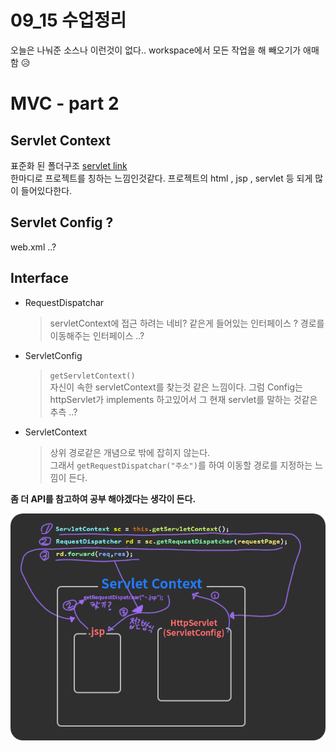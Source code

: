 09_15 수업정리
====

오늘은 나눠준 소스나 이런것이 없다.. workspace에서 모든 작업을 해 빼오기가 애매함 😥

# MVC - part 2

## Servlet Context
 표준화 된 폴더구조 [servlet link](https://github.com/ohchangyeol/bitcamp/tree/main/09_06)  
 한마디로 프로젝트를 칭하는 느낌인것같다. 프로젝트의 html , jsp , servlet 등 되게 많이 들어있다한다.

## Servlet Config ?
web.xml ..?

## Interface 
- RequestDispatchar  
  >servletContext에 접근 하려는 네비? 같은게 들어있는 인터페이스 ? 경로를 이동해주는 인터페이스 ..?
- ServletConfig
  >`getServletContext()`   
  자신이 속한 servletContext를 찾는것 같은 느낌이다. 그럼 Config는 httpServlet가 implements 하고있어서 그 현재 servlet를 말하는 것같은 추측 ..?
- ServletContext
  > 상위 경로같은 개념으로 밖에 잡히지 않는다.  
  > 그래서 `getRequestDispatchar("주소")`를 하여 이동할 경로를 지정하는 느낌이 든다.
  
**좀 더 API를 참고하여 공부 해야겠다는 생각이 든다.**

 <img src = "RequestDispatchar.png" style="border-radius:20px">



